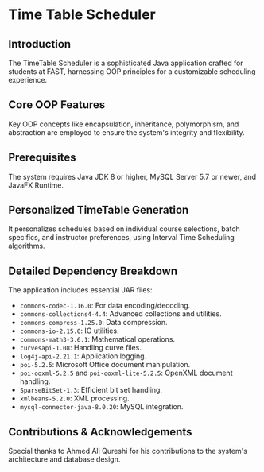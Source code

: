# Time Table Scheduler

## Introduction
The TimeTable Scheduler is a sophisticated Java application crafted for students at FAST, harnessing OOP principles for a customizable scheduling experience.

## Core OOP Features
Key OOP concepts like encapsulation, inheritance, polymorphism, and abstraction are employed to ensure the system's integrity and flexibility.

## Prerequisites
The system requires Java JDK 8 or higher, MySQL Server 5.7 or newer, and JavaFX Runtime.

## Personalized TimeTable Generation
It personalizes schedules based on individual course selections, batch specifics, and instructor preferences, using Interval Time Scheduling algorithms.

## Detailed Dependency Breakdown
The application includes essential JAR files:
- `commons-codec-1.16.0`: For data encoding/decoding.
- `commons-collections4-4.4`: Advanced collections and utilities.
- `commons-compress-1.25.0`: Data compression.
- `commons-io-2.15.0`: IO utilities.
- `commons-math3-3.6.1`: Mathematical operations.
- `curvesapi-1.08`: Handling curve files.
- `log4j-api-2.21.1`: Application logging.
- `poi-5.2.5`: Microsoft Office document manipulation.
- `poi-ooxml-5.2.5` and `poi-ooxml-lite-5.2.5`: OpenXML document handling.
- `SparseBitSet-1.3`: Efficient bit set handling.
- `xmlbeans-5.2.0`: XML processing.
- `mysql-connector-java-8.0.20`: MySQL integration.

## Contributions & Acknowledgements
Special thanks to Ahmed Ali Qureshi for his contributions to the system's architecture and database design.
